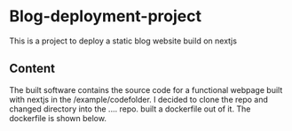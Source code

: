 # Blog-deployment-project
This is a project to deploy a static blog website build on nextjs

Content
-------

The built software contains the source code for a functional webpage built with nextjs in the  /example/codefolder. I decided to clone the repo and changed directory into the .... repo. built a dockerfile out of it. The dockerfile is shown below.
